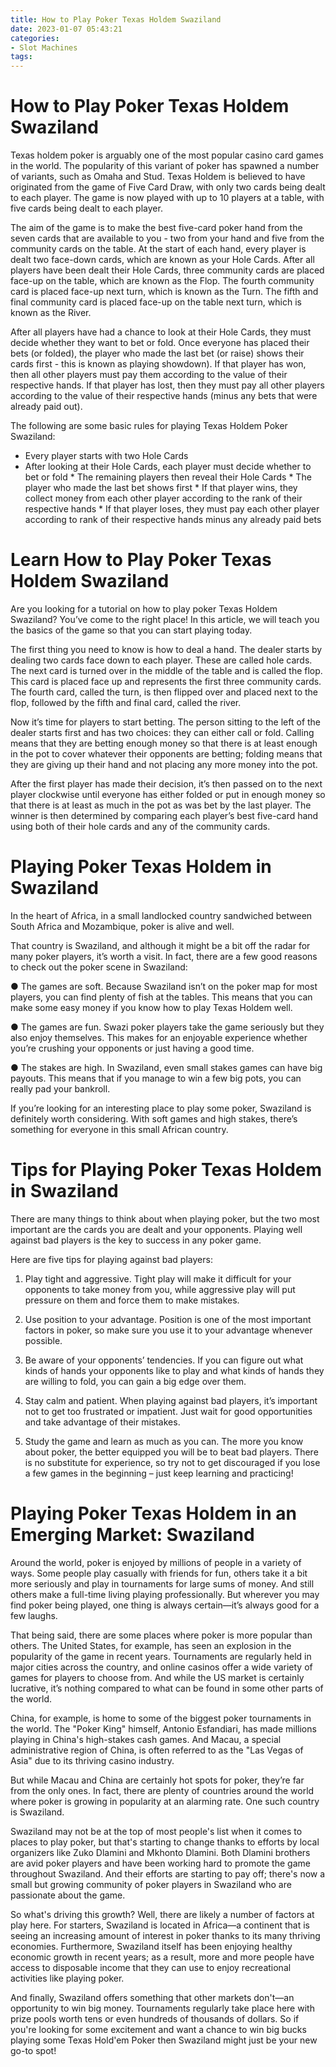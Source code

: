 ```yaml
---
title: How to Play Poker Texas Holdem Swaziland
date: 2023-01-07 05:43:21
categories:
- Slot Machines
tags:
---
```



#  How to Play Poker Texas Holdem Swaziland

Texas holdem poker is arguably one of the most popular casino card games in the world. The popularity of this variant of poker has spawned a number of variants, such as Omaha and Stud. Texas Holdem is believed to have originated from the game of Five Card Draw, with only two cards being dealt to each player. The game is now played with up to 10 players at a table, with five cards being dealt to each player.

The aim of the game is to make the best five-card poker hand from the seven cards that are available to you - two from your hand and five from the community cards on the table. At the start of each hand, every player is dealt two face-down cards, which are known as your Hole Cards. After all players have been dealt their Hole Cards, three community cards are placed face-up on the table, which are known as the Flop. The fourth community card is placed face-up next turn, which is known as the Turn. The fifth and final community card is placed face-up on the table next turn, which is known as the River.

After all players have had a chance to look at their Hole Cards, they must decide whether they want to bet or fold. Once everyone has placed their bets (or folded), the player who made the last bet (or raise) shows their cards first - this is known as playing showdown). If that player has won, then all other players must pay them according to the value of their respective hands. If that player has lost, then they must pay all other players according to the value of their respective hands (minus any bets that were already paid out).

The following are some basic rules for playing Texas Holdem Poker Swaziland:

* Every player starts with two Hole Cards
 * After looking at their Hole Cards, each player must decide whether to bet or fold * The remaining players then reveal their Hole Cards * The player who made the last bet shows first * If that player wins, they collect money from each other player according to the rank of their respective hands * If that player loses, they must pay each other player according to rank of their respective hands minus any already paid bets

#  Learn How to Play Poker Texas Holdem Swaziland 

Are you looking for a tutorial on how to play poker Texas Holdem Swaziland? You’ve come to the right place! In this article, we will teach you the basics of the game so that you can start playing today.

The first thing you need to know is how to deal a hand. The dealer starts by dealing two cards face down to each player. These are called hole cards. The next card is turned over in the middle of the table and is called the flop. This card is placed face up and represents the first three community cards. The fourth card, called the turn, is then flipped over and placed next to the flop, followed by the fifth and final card, called the river.

Now it’s time for players to start betting. The person sitting to the left of the dealer starts first and has two choices: they can either call or fold. Calling means that they are betting enough money so that there is at least enough in the pot to cover whatever their opponents are betting; folding means that they are giving up their hand and not placing any more money into the pot.

After the first player has made their decision, it’s then passed on to the next player clockwise until everyone has either folded or put in enough money so that there is at least as much in the pot as was bet by the last player. The winner is then determined by comparing each player’s best five-card hand using both of their hole cards and any of the community cards.

#  Playing Poker Texas Holdem in Swaziland 

In the heart of Africa, in a small landlocked country sandwiched between South Africa and Mozambique, poker is alive and well. 

That country is Swaziland, and although it might be a bit off the radar for many poker players, it’s worth a visit. In fact, there are a few good reasons to check out the poker scene in Swaziland: 

● The games are soft. Because Swaziland isn’t on the poker map for most players, you can find plenty of fish at the tables. This means that you can make some easy money if you know how to play Texas Holdem well. 

● The games are fun. Swazi poker players take the game seriously but they also enjoy themselves. This makes for an enjoyable experience whether you’re crushing your opponents or just having a good time. 

● The stakes are high. In Swaziland, even small stakes games can have big payouts. This means that if you manage to win a few big pots, you can really pad your bankroll. 

If you’re looking for an interesting place to play some poker, Swaziland is definitely worth considering. With soft games and high stakes, there’s something for everyone in this small African country.

#  Tips for Playing Poker Texas Holdem in Swaziland 

There are many things to think about when playing poker, but the two most important are the cards you are dealt and your opponents. Playing well against bad players is the key to success in any poker game.

Here are five tips for playing against bad players:

1) Play tight and aggressive. Tight play will make it difficult for your opponents to take money from you, while aggressive play will put pressure on them and force them to make mistakes.

2) Use position to your advantage. Position is one of the most important factors in poker, so make sure you use it to your advantage whenever possible.

3) Be aware of your opponents’ tendencies. If you can figure out what kinds of hands your opponents like to play and what kinds of hands they are willing to fold, you can gain a big edge over them.

4) Stay calm and patient. When playing against bad players, it’s important not to get too frustrated or impatient. Just wait for good opportunities and take advantage of their mistakes.

5) Study the game and learn as much as you can. The more you know about poker, the better equipped you will be to beat bad players. There is no substitute for experience, so try not to get discouraged if you lose a few games in the beginning – just keep learning and practicing!

#  Playing Poker Texas Holdem in an Emerging Market: Swaziland

Around the world, poker is enjoyed by millions of people in a variety of ways. Some people play casually with friends for fun, others take it a bit more seriously and play in tournaments for large sums of money. And still others make a full-time living playing professionally. But wherever you may find poker being played, one thing is always certain—it’s always good for a few laughs.

That being said, there are some places where poker is more popular than others. The United States, for example, has seen an explosion in the popularity of the game in recent years. Tournaments are regularly held in major cities across the country, and online casinos offer a wide variety of games for players to choose from. And while the US market is certainly lucrative, it’s nothing compared to what can be found in some other parts of the world.

China, for example, is home to some of the biggest poker tournaments in the world. The "Poker King" himself, Antonio Esfandiari, has made millions playing in China's high-stakes cash games. And Macau, a special administrative region of China, is often referred to as the "Las Vegas of Asia" due to its thriving casino industry.

But while Macau and China are certainly hot spots for poker, they’re far from the only ones. In fact, there are plenty of countries around the world where poker is growing in popularity at an alarming rate. One such country is Swaziland.

Swaziland may not be at the top of most people's list when it comes to places to play poker, but that's starting to change thanks to efforts by local organizers like Zuko Dlamini and Mkhonto Dlamini. Both Dlamini brothers are avid poker players and have been working hard to promote the game throughout Swaziland. And their efforts are starting to pay off; there's now a small but growing community of poker players in Swaziland who are passionate about the game.

So what's driving this growth? Well, there are likely a number of factors at play here. For starters, Swaziland is located in Africa—a continent that is seeing an increasing amount of interest in poker thanks to its many thriving economies. Furthermore, Swaziland itself has been enjoying healthy economic growth in recent years; as a result, more and more people have access to disposable income that they can use to enjoy recreational activities like playing poker.

And finally, Swaziland offers something that other markets don't—an opportunity to win big money. Tournaments regularly take place here with prize pools worth tens or even hundreds of thousands of dollars. So if you're looking for some excitement and want a chance to win big bucks playing some Texas Hold'em Poker then Swaziland might just be your new go-to spot!